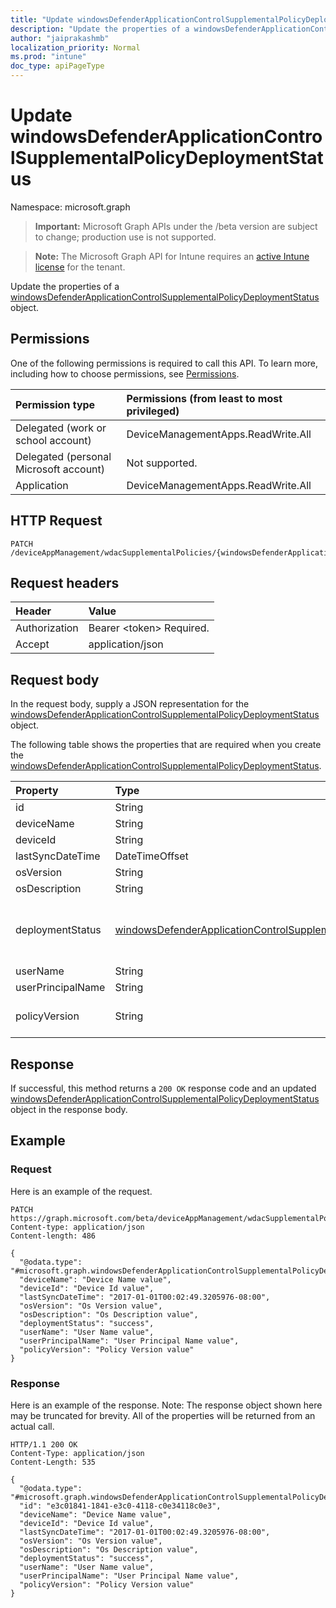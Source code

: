 ```yaml
---
title: "Update windowsDefenderApplicationControlSupplementalPolicyDeploymentStatus"
description: "Update the properties of a windowsDefenderApplicationControlSupplementalPolicyDeploymentStatus object."
author: "jaiprakashmb"
localization_priority: Normal
ms.prod: "intune"
doc_type: apiPageType
---
```


# Update windowsDefenderApplicationControlSupplementalPolicyDeploymentStatus

Namespace: microsoft.graph

> **Important:** Microsoft Graph APIs under the /beta version are subject to change; production use is not supported.

> **Note:** The Microsoft Graph API for Intune requires an [active Intune license](https://go.microsoft.com/fwlink/?linkid=839381) for the tenant.

Update the properties of a [windowsDefenderApplicationControlSupplementalPolicyDeploymentStatus](../resources/intune-unlock-windowsdefenderapplicationcontrolsupplementalpolicydeploymentstatus.md) object.

## Permissions
One of the following permissions is required to call this API. To learn more, including how to choose permissions, see [Permissions](/graph/permissions-reference).

<!-- { "blockType": "ignored"  } // Note: Removing this line will result in the permissions autogeneration tool overwriting the table. -->
|Permission type|Permissions (from least to most privileged)|
|:---|:---|
|Delegated (work or school account)|DeviceManagementApps.ReadWrite.All|
|Delegated (personal Microsoft account)|Not supported.|
|Application|DeviceManagementApps.ReadWrite.All|

## HTTP Request
<!-- {
  "blockType": "ignored"
}
-->
``` http
PATCH /deviceAppManagement/wdacSupplementalPolicies/{windowsDefenderApplicationControlSupplementalPolicyId}/deviceStatuses/{windowsDefenderApplicationControlSupplementalPolicyDeploymentStatusId}
```

## Request headers
|Header|Value|
|:---|:---|
|Authorization|Bearer &lt;token&gt; Required.|
|Accept|application/json|

## Request body
In the request body, supply a JSON representation for the [windowsDefenderApplicationControlSupplementalPolicyDeploymentStatus](../resources/intune-unlock-windowsdefenderapplicationcontrolsupplementalpolicydeploymentstatus.md) object.

The following table shows the properties that are required when you create the [windowsDefenderApplicationControlSupplementalPolicyDeploymentStatus](../resources/intune-unlock-windowsdefenderapplicationcontrolsupplementalpolicydeploymentstatus.md).

|Property|Type|Description|
|:---|:---|:---|
|id|String|Key of the entity.|
|deviceName|String|Device name.|
|deviceId|String|Device ID.|
|lastSyncDateTime|DateTimeOffset|Last sync date time.|
|osVersion|String|Windows OS Version.|
|osDescription|String|Windows OS Version Description.|
|deploymentStatus|[windowsDefenderApplicationControlSupplementalPolicyStatuses](../resources/intune-unlock-windowsdefenderapplicationcontrolsupplementalpolicystatuses.md)|The deployment state of the policy. Possible values are: `unknown`, `success`, `tokenError`, `notAuthorizedByToken`, `policyNotFound`.|
|userName|String|The name of the user of this device.|
|userPrincipalName|String|User Principal Name.|
|policyVersion|String|Human readable version of the WindowsDefenderApplicationControl supplemental policy.|



## Response
If successful, this method returns a `200 OK` response code and an updated [windowsDefenderApplicationControlSupplementalPolicyDeploymentStatus](../resources/intune-unlock-windowsdefenderapplicationcontrolsupplementalpolicydeploymentstatus.md) object in the response body.

## Example

### Request
Here is an example of the request.
``` http
PATCH https://graph.microsoft.com/beta/deviceAppManagement/wdacSupplementalPolicies/{windowsDefenderApplicationControlSupplementalPolicyId}/deviceStatuses/{windowsDefenderApplicationControlSupplementalPolicyDeploymentStatusId}
Content-type: application/json
Content-length: 486

{
  "@odata.type": "#microsoft.graph.windowsDefenderApplicationControlSupplementalPolicyDeploymentStatus",
  "deviceName": "Device Name value",
  "deviceId": "Device Id value",
  "lastSyncDateTime": "2017-01-01T00:02:49.3205976-08:00",
  "osVersion": "Os Version value",
  "osDescription": "Os Description value",
  "deploymentStatus": "success",
  "userName": "User Name value",
  "userPrincipalName": "User Principal Name value",
  "policyVersion": "Policy Version value"
}
```

### Response
Here is an example of the response. Note: The response object shown here may be truncated for brevity. All of the properties will be returned from an actual call.
``` http
HTTP/1.1 200 OK
Content-Type: application/json
Content-Length: 535

{
  "@odata.type": "#microsoft.graph.windowsDefenderApplicationControlSupplementalPolicyDeploymentStatus",
  "id": "e3c01841-1841-e3c0-4118-c0e34118c0e3",
  "deviceName": "Device Name value",
  "deviceId": "Device Id value",
  "lastSyncDateTime": "2017-01-01T00:02:49.3205976-08:00",
  "osVersion": "Os Version value",
  "osDescription": "Os Description value",
  "deploymentStatus": "success",
  "userName": "User Name value",
  "userPrincipalName": "User Principal Name value",
  "policyVersion": "Policy Version value"
}
```
